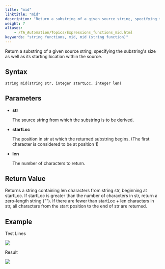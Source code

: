 ```yaml
--- 
title: "mid"
linktitle: "mid"
description: "Return a substring of a given source string, specifying the substring's size as well as its starting location within the source."
weight: 7
aliases: 
    - /TA_Automation/Topics/Expressions_functions_mid.html
keywords: "string functions, mid, mid (string function)"
---
```


Return a substring of a given source string, specifying the substring's size as well as its starting location within the source.

## Syntax

`string mid(string str, integer startLoc, integer len)`

## Parameters

-   **str**

    The source string from which the substring is to be derived.

-   **startLoc**

    The position in str at which the returned substring begins. \(The first character is considered to be at position 1\)

-   **len**

    The number of characters to return.


## Return Value

Returns a string containing len characters from string str, beginning at startLoc. If startLoc is greater than the number of characters in str, return a zero-length string \(""\). If there are fewer than startLoc + len characters in str, all characters from the start position to the end of str are returned.

## Example

Test Lines

![](/images/TA_Automation/Images/automationguide_stringfunction_mid_pgm.png)

Result

![](/images/TA_Automation/Images/automationguide_stringfunction_mid_res.png)



